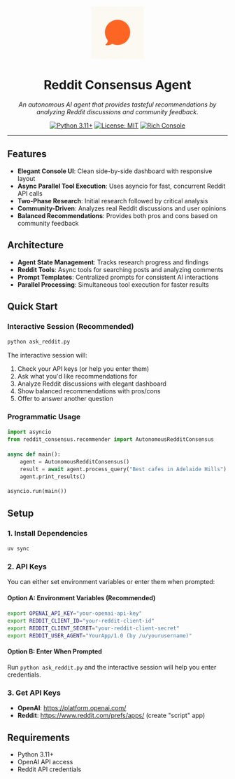<div align="center">

<img src="logo.png" alt="Reddit Consensus Agent" width="120" height="120">

# Reddit Consensus Agent

*An autonomous AI agent that provides tasteful recommendations by analyzing Reddit discussions and community feedback.*

[![Python 3.11+](https://img.shields.io/badge/python-3.11+-blue.svg)](https://www.python.org/downloads/)
[![License: MIT](https://img.shields.io/badge/License-MIT-green.svg)](https://opensource.org/licenses/MIT)
[![Rich Console](https://img.shields.io/badge/UI-Rich%20Console-orange.svg)](https://github.com/Textualize/rich)

</div>

---

## Features

- **Elegant Console UI**: Clean side-by-side dashboard with responsive layout
- **Async Parallel Tool Execution**: Uses asyncio for fast, concurrent Reddit API calls
- **Two-Phase Research**: Initial research followed by critical analysis
- **Community-Driven**: Analyzes real Reddit discussions and user opinions
- **Balanced Recommendations**: Provides both pros and cons based on community feedback

## Architecture

- **Agent State Management**: Tracks research progress and findings
- **Reddit Tools**: Async tools for searching posts and analyzing comments
- **Prompt Templates**: Centralized prompts for consistent AI interactions
- **Parallel Processing**: Simultaneous tool execution for faster results

## Quick Start

### Interactive Session (Recommended)
```bash
python ask_reddit.py
```

The interactive session will:
1. Check your API keys (or help you enter them)
2. Ask what you'd like recommendations for
3. Analyze Reddit discussions with elegant dashboard
4. Show balanced recommendations with pros/cons
5. Offer to answer another question

### Programmatic Usage
```python
import asyncio
from reddit_consensus.recommender import AutonomousRedditConsensus

async def main():
    agent = AutonomousRedditConsensus()
    result = await agent.process_query("Best cafes in Adelaide Hills")
    agent.print_results()

asyncio.run(main())
```

## Setup

### 1. Install Dependencies
```bash
uv sync
```

### 2. API Keys
You can either set environment variables or enter them when prompted:

#### Option A: Environment Variables (Recommended)
```bash
export OPENAI_API_KEY="your-openai-api-key"
export REDDIT_CLIENT_ID="your-reddit-client-id"
export REDDIT_CLIENT_SECRET="your-reddit-client-secret"
export REDDIT_USER_AGENT="YourApp/1.0 (by /u/yourusername)"
```

#### Option B: Enter When Prompted
Run `python ask_reddit.py` and the interactive session will help you enter credentials.

### 3. Get API Keys
- **OpenAI**: https://platform.openai.com/
- **Reddit**: https://www.reddit.com/prefs/apps/ (create "script" app)

## Requirements

- Python 3.11+
- OpenAI API access
- Reddit API credentials